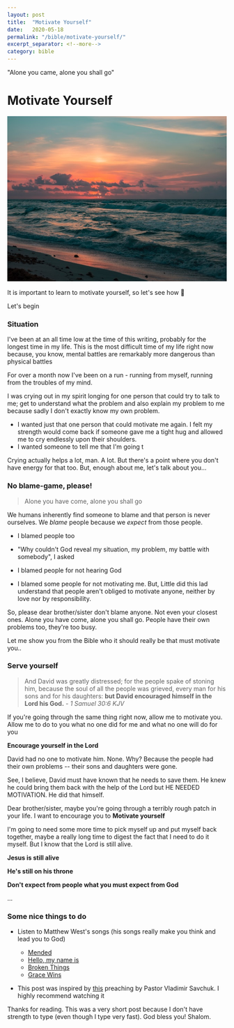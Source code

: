 ```yaml
---
layout: post
title:  "Motivate Yourself"
date:   2020-05-18
permalink: "/bible/motivate-yourself/"
excerpt_separator: <!--more-->
category: bible
---
```


"Alone you came, alone you shall go"
<!--more-->

# Motivate Yourself
<p>
  <img src="/assets/posts/motivate-yourself/motivate-yourself.jpg"/>
</p>

It is important to learn to motivate yourself, so let's see how :slightly_smiling_face:

Let's begin

### Situation

I've been at an all time low at the time of this writing, probably for the longest time in my life. This is the most difficult time of my life right now because, you know, mental battles are remarkably more dangerous than physical battles

For over a month now I've been on a run - running from myself, running from the troubles of my mind. 

I was crying out in my spirit longing for one person that could try to talk to me; get to understand what the problem and also explain my problem to me because sadly I don't exactly know my own problem. 

* I wanted just that one person that could motivate me again. I felt my strength would come back if someone gave me a tight hug and allowed me to cry endlessly upon their shoulders. 
* I wanted someone to tell me that I'm going t

Crying actually helps a lot, man. A lot. But there's a point where you don't have energy for that too. But, enough about me, let's talk about you...

### No blame-game, please!

> Alone you have come, alone you shall go 

We humans inherently find someone to blame and that person is never ourselves. We *blame* people because we *expect* from those people.

* I blamed people too
* "Why couldn't God reveal my situation, my problem, my battle with somebody", I asked
* I blamed people for not hearing God

* I blamed some people for not motivating me. But, Little did this lad understand that people aren't obliged to motivate anyone, neither by love nor by responsibility.

So, please dear brother/sister don't blame anyone. Not even your closest ones. Alone you have come, alone you shall go. People have their own problems too, they're too busy. 

Let me show you from the Bible who it should really be that must motivate you..

### Serve yourself

> And David was greatly distressed; for the people spake of stoning him, because the soul of all the people was grieved, every man for his sons and for his daughters: **but David encouraged himself in the Lord his God.** *- 1 Samuel 30:6 KJV*

If you're going through the same thing right now, allow me to motivate you. Allow me to do to you what no one did for me and what no one will do for you

**Encourage yourself in the Lord** 

David had no one to motivate him. None. Why? Because the people had their own problems -- their sons and daughters were gone. 

See, I believe, David must have known that he needs to save them. He knew he could bring them back with the help of the Lord but HE NEEDED MOTIVATION. He did that himself.

Dear brother/sister, maybe you're going through a terribly rough patch in your life. I want to encourage you to **Motivate yourself**

I'm going to need some more time to pick myself up and put myself back together, maybe a really long time to digest the fact that I need to do it myself. But I know that the Lord is still alive. 

**Jesus is still alive**

**He's still on his throne**

**Don't expect from people what you must expect from God**

...

### Some nice things to do

* Listen to Matthew West's songs (his songs really make you think and lead you to God)
  * [Mended](https://www.youtube.com/watch?v=-Otg-5p7qug)
  * [Hello, my name is](https://www.youtube.com/watch?v=ZuJWQzjfU3o&pbjreload=10)
  * [Broken Things](https://www.youtube.com/watch?v=WdUu6ZsdVfM)
  * [Grace Wins](https://www.youtube.com/watch?v=9JXl1czvh7g)

* This post was inspired by [this](https://www.youtube.com/watch?v=BUxLONVh6Us) preaching by Pastor Vladimir Savchuk. I highly recommend watching it

Thanks for reading. This was a very short post because I don't have strength to type (even though I type very fast). God bless you! Shalom.